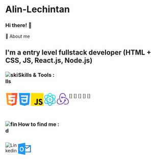 # Alin-Lechintan

### Hi there! 👋

🚀 About me

## I'm a entry level fullstack developer (HTML + CSS, JS, React.js, Node.js)

### Skills & Tools : <img align="left" alt="skills" width="40px" src="https://cdn-icons-png.flaticon.com/512/3696/3696638.png"/>

<br/>

[<img align="left" alt="HTML5" width="40px" src="html5.png" />]
[<img align="left" alt="CSS3" width="40px" src="css3.png" />]
[<img align="left" alt="JavaScript" width="40px" src="JavaScript.png" />]
[<img align="left" alt="React" width="40px" src="react.png" />]
[<img align="left" alt="Node" width="40px" src="node.png" />]

<br/>
<br/>

### How to find me <img align="left" alt="find" width="40px" src="https://cdn-icons-png.flaticon.com/512/2500/2500099.png"/>:

<br/>

[<img align="left" alt="Linkedin" width="40px" src="https://cdn-icons-png.flaticon.com/512/3536/3536505.png" />](www.linkedin.com/in/alin-lechintan-2582b181)
[<img align="left" alt="Outlook" width="40px" src="image.png" />](mailto:alin.lechintan@outlook.com)
